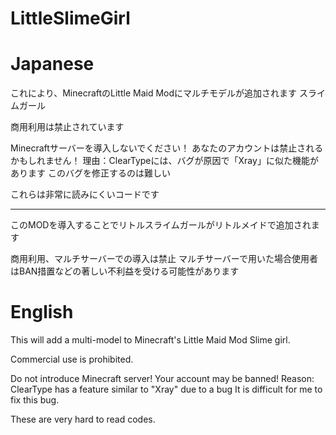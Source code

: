 # LittleSlimeGirl

# Japanese
これにより、MinecraftのLittle Maid Modにマルチモデルが追加されます
スライムガール

商用利用は禁止されています

Minecraftサーバーを導入しないでください！
あなたのアカウントは禁止されるかもしれません！
理由：ClearTypeには、バグが原因で「Xray」に似た機能があります
このバグを修正するのは難しい

これらは非常に読みにくいコードです
********************************
このMODを導入することでリトルスライムガールがリトルメイドで追加されます

商用利用、マルチサーバーでの導入は禁止
マルチサーバーで用いた場合使用者はBAN措置などの著しい不利益を受ける可能性があります

# English

This will add a multi-model to Minecraft's Little Maid Mod
Slime girl.

Commercial use is prohibited.

Do not introduce Minecraft server!
Your account may be banned!
Reason: ClearType has a feature similar to "Xray" due to a bug
It is difficult for me to fix this bug.

These are very hard to read codes.
